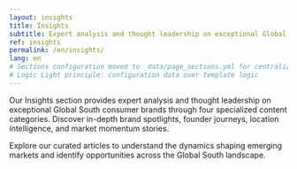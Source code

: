 ```yaml
---
layout: insights
title: Insights
subtitle: Expert analysis and thought leadership on exceptional Global South consumer brands
ref: insights
permalink: /en/insights/
lang: en
# Sections configuration moved to _data/page_sections.yml for centralized management
# Logic Light principle: configuration data over template logic
---
```


Our Insights section provides expert analysis and thought leadership on exceptional Global South consumer brands through four specialized content categories. Discover in-depth brand spotlights, founder journeys, location intelligence, and market momentum stories.

Explore our curated articles to understand the dynamics shaping emerging markets and identify opportunities across the Global South landscape.
